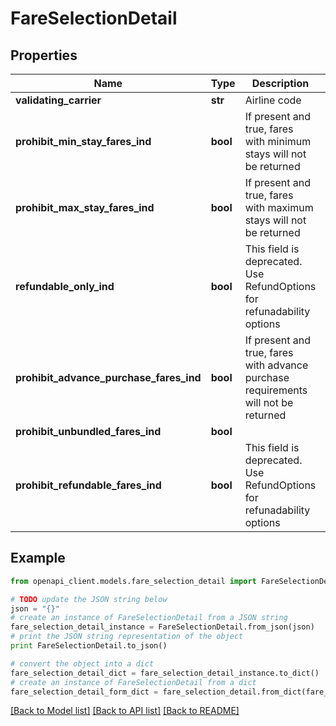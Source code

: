 # FareSelectionDetail


## Properties
Name | Type | Description | Notes
------------ | ------------- | ------------- | -------------
**validating_carrier** | **str** | Airline code | [optional] 
**prohibit_min_stay_fares_ind** | **bool** | If present and true, fares with minimum stays will not be returned | [optional] 
**prohibit_max_stay_fares_ind** | **bool** | If present and true, fares with maximum stays will not be returned | [optional] 
**refundable_only_ind** | **bool** | This field is deprecated. Use RefundOptions for refunadability options | [optional] 
**prohibit_advance_purchase_fares_ind** | **bool** | If present and true, fares with advance purchase requirements will not be returned | [optional] 
**prohibit_unbundled_fares_ind** | **bool** |  | [optional] 
**prohibit_refundable_fares_ind** | **bool** | This field is deprecated. Use RefundOptions for refunadability options | [optional] 

## Example

```python
from openapi_client.models.fare_selection_detail import FareSelectionDetail

# TODO update the JSON string below
json = "{}"
# create an instance of FareSelectionDetail from a JSON string
fare_selection_detail_instance = FareSelectionDetail.from_json(json)
# print the JSON string representation of the object
print FareSelectionDetail.to_json()

# convert the object into a dict
fare_selection_detail_dict = fare_selection_detail_instance.to_dict()
# create an instance of FareSelectionDetail from a dict
fare_selection_detail_form_dict = fare_selection_detail.from_dict(fare_selection_detail_dict)
```
[[Back to Model list]](../README.md#documentation-for-models) [[Back to API list]](../README.md#documentation-for-api-endpoints) [[Back to README]](../README.md)



